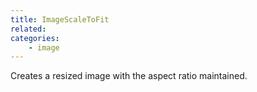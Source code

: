 ```yaml
---
title: ImageScaleToFit
related:
categories:
    - image
---
```


Creates a resized image with the aspect ratio maintained.